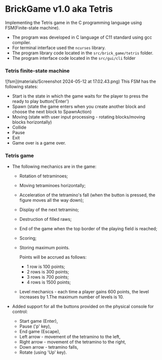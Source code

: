 # BrickGame v1.0 aka Tetris

Implementing the Tetris game in the C programming language using FSM(Finite-state machine).

- The program was developed in C language of C11 standard using gcc compiler.
- For terminal interface used the `ncurses` library.
- The program library code located in the `src/brick_game/tetris` folder.
- The program interface code located in the `src/gui/cli` folder

### Tetris finite-state machine

![fsm](materials/Screenshot 2024-05-12 at 17.02.43.png)
This FSM has the following states:

- Start is the state in which the game waits for the player to press the ready to play button('Enter')
- Spawn (state the game enters when you create another block and choose the next block to SpawnAction)
- Moving (state with user input processing - rotating blocks/moving blocks horizontally)
- Collide
- Pause
- Exit
- Game over is a game over.

### Tetris game
- The following mechanics are in the game:
    - Rotation of tetraminoes;
    - Moving tetraminoes horizontally;
    - Acceleration of the tetramino's fall (when the button is pressed, the figure moves all the way down);
    - Display of the next tetramino;
    - Destruction of filled raws;
    - End of the game when the top border of the playing field is reached;
    - Scoring;
    - Storing maximum points.

      Points will be accrued as follows:
      - 1 row is 100 points;
      - 2 rows is 300 points;
      - 3 rows is 700 points;
      - 4 rows is 1500 points;
    - Level mechanics - each time a player gains 600 points, the level increases by 1.The maximum number of levels is 10.
  

- Added support for all the buttons provided on the physical console for control:
    - Start game (Enter),
    - Pause ('p' key),
    - End game (Escape),
    - Left arrow - movement of the tetramino to the left,
    - Right arrow - movement of the tetramino to the right,
    - Down arrow - tetramino falls,
    - Rotate (using 'Up' key).

